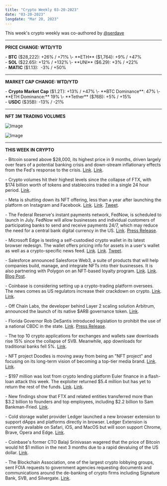 ```yaml
---
title: "Crypto Weekly 03-20-2023"
date: "03-20-2023"
longdate: "Mar 20, 2023"
---
```


This week's crypto weekly was co-authored by [@serdave](https://twitter.com/serdave_eth)



---

**PRICE CHANGE: WTD/YTD**

\- **BTC** ($28,222): +26% / +71%  
\- **ETH** ($1,764): +9% / +47%  
\- **SOL** ($22.65): +12% / +132%  
\- **UNI** ($6.29): +3% / +22%  
\- **MATIC** ($1.13):  -3% / +50%



---

**MARKET CAP CHANGE: WTD/YTD**

\- **Crypto Market Cap** ($1.2T): +13% / +47%  
\- **BTC Dominance**: 47%  
\- **ETH Dominance:** 19%  
\- **Tether** ($76B): +5% / +15%  
\- **USDC** ($35B): -13% / -21%



---

**NFT 3M TRADING VOLUMES**

![Image](/images/03-20-2023-1.png)

![Image](/images/03-20-2023-2.png)

---

**THIS WEEK IN CRYPTO**

\- Bitcoin soared above $28,000, its highest price in 9 months, driven largely over fears of a potential banking crisis and down-stream inflationary effects from the Fed's response to the crisis. [Link](https://www.bloomberg.com/news/articles/2023-03-17/bitcoin-btc-believers-revel-in-told-you-so-moment-big-rally-as-banks-crumble). [Link](https://fortune.com/crypto/2023/03/20/bitcoin-soars-past-28000-dollars-highest-point-in-9-months-as-investors-get-spooked-by-banking-sector-struggles/).   
  
\- Crypto volumes hit their highest levels since the collapse of FTX, with $174 billion worth of tokens and stablecoins traded in a single 24 hour period. [Link](https://www.wsj.com/livecoverage/stock-market-news-today-03-14-2023-cpi-report-inflation-svb/card/crypto-volumes-hit-highest-level-since-ftx-collapse-s31RdBYbziP9VTJmv2UP).   
  
\- Meta is shutting down its NFT offering, less than a year after launching the platform on Instagram and Facebook. [Link](https://fortune.com/crypto/2023/03/13/facebook-and-instagram-nfts-dropped-6-months-after-u-s-debut-as-more-meta-layoffs-loom/). [Link](https://techcrunch.com/2023/03/13/meta-winds-down-support-for-nfts-on-instagram-and-facebook/). [Tweet](https://twitter.com/skasriel/status/1635386569686401024).   
  
\- The Federal Reserve's instant payments network, FedNow, is scheduled to launch in July. FedNow will allow businesses and individual customers of participating banks to send and receive payments 24/7, which may reduce the need for a central bank digital currency in the US. [Link](https://fortune.com/crypto/2023/03/16/fednow-fed-digital-dollar-stablecoins-cbdc/). [Press Release](https://www.federalreserve.gov/newsevents/pressreleases/other20230315a.htm).   
  
\- Microsoft Edge is testing a self-custodied crypto wallet in its latest browser redesign. The wallet offers pricing info for assets in a user's wallet as well as a crypto-specific news feed. [Link](https://fortune.com/crypto/2023/03/20/microsoft-crypto-wallet-edge-browser-prototype-beta-software-researcher/). [Link](https://decrypt.co/123930/crypto-wallet-prototype-hidden-in-microsoft-edge). [Tweet](https://twitter.com/thebookisclosed/status/1636759487829917698).   
  
\- Salesforce announced Salesforce Web3, a suite of products that will help companies build, manage, and integrate NFTs into their businesses. It is also partnering with Polygon on an NFT-based loyalty program. [Link](https://www.coindesk.com/web3/2023/03/15/salesforce-taps-into-nfts-through-suite-of-new-web3-products/). [Link](https://decrypt.co/123628/salesforce-web3-big-brands-nft-loyalty-programs). [Blog Post](https://www.salesforce.com/news/stories/web-3-insights/).   
  
\- Coinbase is considering setting up a crypto-trading platform oversees. The news comes as US regulators increase their crackdown on crypto. [Link](https://www.bloomberg.com/news/articles/2023-03-17/coinbase-coin-in-talks-over-crypto-trading-platform-outside-the-us). [Link](https://www.coindesk.com/business/2023/03/17/coinbase-is-weighing-setting-up-non-us-trading-platform-bloomberg/).   
  
\- Off Chain Labs, the developer behind Layer 2 scaling solution Arbitrum, announced the launch of its native $ARB governance token. [Link](https://fortune.com/crypto/2023/03/16/arbitrum-ethereum-arb-airdrop-dao-layer-3-arbitrum-orbit-offchain-labs/).   
  
\- Florida Governor Rob DeSantis introduced legislation to prohibit the use of a national CBDC in the state. [Link](https://www.coindesk.com/policy/2023/03/20/florida-governor-ron-desantis-proposes-law-to-ban-cbdcs/). [Press Release](https://www.flgov.com/2023/03/20/governor-ron-desantis-announces-legislation-to-protect-floridians-from-a-federally-controlled-central-bank-digital-currency-and-surveillance-state/).   
  
\- The top 10 crypto applications for exchanges and wallets saw downloads rise 15% since the collapse of SVB. Meanwhile, app downloads for traditional banks fell 5%. [Link](https://techcrunch.com/2023/03/16/top-crypto-app-downloads-rise-over-15-following-svb-collapse/).   
  
\- NFT project Doodles is moving away from being an "NFT project" and focusing on its long-term vision of becoming a top-tier media brand. [Link](https://www.coindesk.com/web3/2023/03/16/doodles-is-no-longer-an-nft-project-co-founder-says/). [Link](https://decrypt.co/123782/doodles-no-longer-nft-project-speculators).   
  
\- $197 million was lost from crypto lending platform Euler finance in a flash-loan attack this week. The exploiter returned $5.4 million but has yet to return the rest of the funds. [Link](https://www.theblock.co/post/220983/euler-exploiter-returns-5-4-million-in-eth-to-defi-protocol). [Link](https://techcrunch.com/2023/03/13/hackers-steal-around-200-million-from-crypto-lender-euler-finance/).   
  
\- New findings show that FTX and related entities transferred more than $3.2 billion to founders and top employees, including $2.2 billion to Sam Bankman-Fried. [Link](https://www.wsj.com/livecoverage/stock-market-news-today-03-16-2023/card/sam-bankman-fried-received-2-2-billion-from-ftx-entities-new-management-says-yij1ndM73rPeJ4lsrVBf).   
  
\- Cold storage wallet provider Ledger launched a new browser extension to support dApps and platforms directly in browser. Ledger Extension is currently available on Safari, iOS, and MacOS but will soon support Chrome, Brave, Opera and Edge. [Link](https://techcrunch.com/2023/03/16/ledger-launches-browser-wallet-extension-to-improve-crypto-connectivity/).   
  
\- Coinbase's former CTO Balaji Srinivasan wagered that the price of Bitcoin would hit $1 million in the next 3 months due to a rapid devaluing of the US dollar. [Link](https://decrypt.co/124007/1-million-bitcoin-price-balaji-srinivasan-plausible-debate).   
  
\- The Blockchain Association, one of the largest crypto lobbying groups, sent FOIA requests to government agencies requesting documents and communications around the de-banking of crypto firms including Signature Bank, SVB, and Silvergate. [Link](https://www.theblock.co/post/220581/blockchain-association-fdic-fed-crypto-banking).